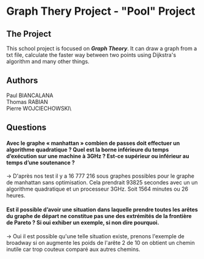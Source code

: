 # Graph Thery Project - "Pool" Project

## The Project

This school project is focused on ***Graph Theory***.  It can draw a graph from a txt file, calculate the faster way between two points using Dijkstra's algorithm and many other things.

## Authors

Paul BIANCALANA\
Thomas RABIAN\
Pierre WOJCIECHOWSKI\


## Questions

#### Avec le graphe « manhattan » combien de passes doit effectuer un algorithme quadratique ? Quel est la borne inférieure du temps d’exécution sur une machine à 3GHz ? Est-ce supérieur ou inférieur au temps d’une soutenance ?
-> D'après nos test il y a 16 777 216 sous graphes possibles pour le graphe de manhattan sans optimisation. Cela prendrait 93825 secondes avec un un algorithme quadratique et un processeur 3GHz. Soit 1564 minutes ou 26 heures. 

#### Est il possible d’avoir une situation dans laquelle prendre toutes les arêtes du graphe de départ ne constitue pas une des extrémités de la frontière de Pareto ? Si oui exhiber un exemple, si non dire pourquoi.
-> Oui il est possible qu'une telle situation existe, prenons l'exemple de broadway si on augmente les poids de l'arête 2 de 10 on obtient un chemin inutile car trop couteux comparé aux autres chemins.
